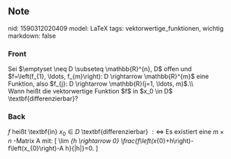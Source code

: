 ## Note
nid: 1590312020409
model: LaTeX
tags: vektorwertige_funktionen, wichtig
markdown: false

### Front
<div>
  Sei $\emptyset \neq D \subseteq \mathbb{R}^{n}, D$ offen und
  $f=\left(f_{1}, \ldots, f_{m}\right): D \rightarrow
  \mathbb{R}^{m}$ eine Funktion, also $f_{j}: D \rightarrow
  \mathbb{R}(j=1, \ldots, m)$.\\
</div>Wann heißt die vektorwertige Funktion $f$ in $x_0 \in D$
\textbf{differenzierbar}?

### Back
$f$ heißt \textbf{in} $x_{0} \in D$ \textbf{differenzierbar} $: \Longleftrightarrow$ Es existiert eine $m \times n$ -Matrix A mit:
\[
\lim _{h \rightarrow 0} \frac{f\left(x_{0}+h\right)-f\left(x_{0}\right)-A h}{\|h\|}=0.
\]
